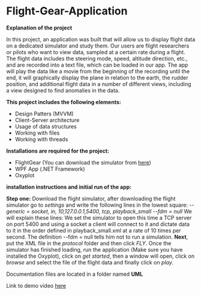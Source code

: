 # Flight-Gear-Application
**Explanation of the project**

In this project, an application was built that will allow us to display flight data on a dedicated simulator and study them. Our users are flight researchers or pilots who want to view data, sampled at a certain rate during a flight.
The flight data includes the steering mode, speed, altitude direction, etc., and are recorded into a text file, which can be loaded in our app. The app will play the data like a movie from the beginning of the recording until the end, it will graphically display the plane in relation to the earth, the rudder position, and additional flight data in a number of different views, including a view designed to find anomalies in the data.

**This project includes the following elements:**

* Design Patters (MVVM)
* Client-Server architecture
* Usage of data structures
* Working with files
* Working with threads


**Installations are required for the project:**

* FlightGear (You can download the simulator from [here](https://www.flightgear.org/))
* WPF App (.NET Framework)
* Oxyplot


**installation instructions and initial run of the app:**

**Step one:** Download the flight simulator, after downloading the flight simulator go to *settings* and write the following lines in the lowest square:
*--generic = socket, in, 10,127.0.0.1,5400, tcp, playback_small*
*--fdm = null*
We will explain these lines: We set the simulator to open this time a TCP server on port 5400 and using a socket a client will connect to it and dictate data to it in the order defined in playback_small.xml at a rate of 10 times per second.
The definition --fdm = null tells him not to run a simulation.
**Next**, put the XML file in the *protocol* folder and then click *FLY*.
Once the simulator has finished loading, run the application (Make sure you have installed the Oxyplot), click on *get started*, then a window will open, click on *browse* and select the file of the flight data and finally click on *play*.



Documentation files are located in a folder named **UML**


Link to demo video [here](https://www.youtube.com/watch?v=2FmdOqeiMnY)

